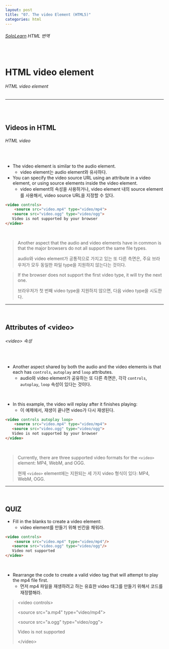 ```yaml
---
layout: post
title: "07. The video Element (HTML5)"
categories: html
---
```


###### [SoloLearn](https://www.sololearn.com/) HTML 번역

<br>

# HTML video element

###### HTML video element

------

<br>

<br>

## Videos in HTML

###### HTML video

<br>

- The video element is similar to the audio element.
  - video element는 audio element와 유사하다.
- You can specify the video source URL using an attribute in a video element, or using source elements inside the video element.
  - video element의 속성을 사용하거나, video element 내의 source element를 사용해서, video source URL을 지정할 수 있다.

```html
<video controls>
	<source src="video.mp4" type="video/mp4">
   <source src="video.ogg" type="video/ogg">
   Video is not supported by your browser
</video>
```

<br>

> Another aspect that the audio and video elements have in common is that the major browsers do not all support the same file types.
>
> audio와 video element가 공통적으로 가지고 있는 또 다른 측면은, 주요 브라우저가 모두 동일한 파일 type을 지원하지 않는다는 것이다.

> If the browser does not support the first video type, it will try the next one.
>
> 브라우저가 첫 번째 video type을 지원하지 않으면, 다음 video type을 시도한다.

------

<br>

## Attributes of \<video>

###### \<video> 속성

<br>

- Another aspect shared by both the audio and the video elements is that each has `controls`, `autoplay` and `loop` attributes.
  - audio와 video element가 공유하는 또 다른 측면은, 각각 `controls`, `autoplay`, `loop` 속성이 있다는 것이다.

<br>

- In this example, the video will replay after it finishes playing:
  - 이 예제에서, 재생이 끝나면 video가 다시 재생된다.

```html
<video controls autoplay loop>
	<source src="video.mp4" type="video/mp4">
   <source src="video.ogg" type="video/ogg">
   Video is not supported by your browser
</video>
```

<br>

> Currently, there are three supported video formats for the `<video>` element: MP4, WebM, and OGG.
>
> 현재 `<video>` element에는 지원되는 세 가지 video 형식이 있다: MP4, WebM, OGG.

------

<br>

## QUIZ

- Fill in the blanks to create a video element:
  - video element를 만들기 위해 빈칸을 채워라.

```html
<video controls>
	<source src="video.mp4" type="video/mp4"/>
   <source src="video.ogg" type="video/ogg"/>
   Video not supported
</video>
```

<br>

- Rearrange the code to create a valid video tag that will attempt to play the mp4 file first.
  - 먼저 mp4 파일을 재생하려고 하는 유효한 video 태그를 만들기 위해서 코드를 재정렬해라.

> \<video controls>
>
> \<source src="a.mp4" type="video/mp4">
>
> \<source src="a.ogg" type="video/ogg">
>
> Video is not supported
>
> \</video>

<br>